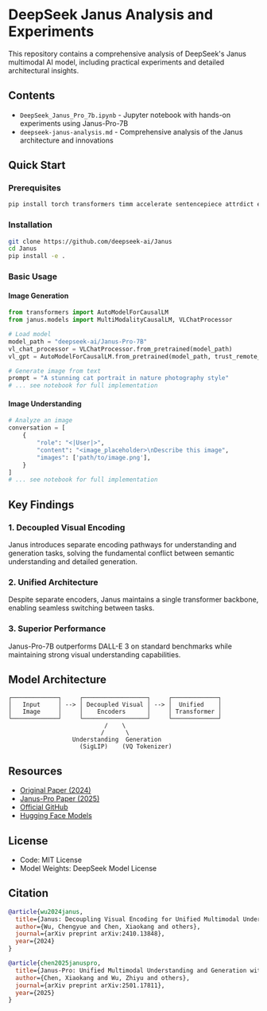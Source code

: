 # DeepSeek Janus Analysis and Experiments

This repository contains a comprehensive analysis of DeepSeek's Janus multimodal AI model, including practical experiments and detailed architectural insights.

## Contents

- `DeepSeek_Janus_Pro_7b.ipynb` - Jupyter notebook with hands-on experiments using Janus-Pro-7B
- `deepseek-janus-analysis.md` - Comprehensive analysis of the Janus architecture and innovations

## Quick Start

### Prerequisites
```bash
pip install torch transformers timm accelerate sentencepiece attrdict einops
```

### Installation
```bash
git clone https://github.com/deepseek-ai/Janus
cd Janus
pip install -e .
```

### Basic Usage

#### Image Generation
```python
from transformers import AutoModelForCausalLM
from janus.models import MultiModalityCausalLM, VLChatProcessor

# Load model
model_path = "deepseek-ai/Janus-Pro-7B"
vl_chat_processor = VLChatProcessor.from_pretrained(model_path)
vl_gpt = AutoModelForCausalLM.from_pretrained(model_path, trust_remote_code=True)

# Generate image from text
prompt = "A stunning cat portrait in nature photography style"
# ... see notebook for full implementation
```

#### Image Understanding
```python
# Analyze an image
conversation = [
    {
        "role": "<|User|>",
        "content": "<image_placeholder>\nDescribe this image",
        "images": ['path/to/image.png'],
    }
]
# ... see notebook for full implementation
```

## Key Findings

### 1. Decoupled Visual Encoding
Janus introduces separate encoding pathways for understanding and generation tasks, solving the fundamental conflict between semantic understanding and detailed generation.

### 2. Unified Architecture
Despite separate encoders, Janus maintains a single transformer backbone, enabling seamless switching between tasks.

### 3. Superior Performance
Janus-Pro-7B outperforms DALL-E 3 on standard benchmarks while maintaining strong visual understanding capabilities.

## Model Architecture

```
┌─────────────┐     ┌──────────────────┐     ┌─────────────┐
│   Input     │ --> │ Decoupled Visual │ --> │  Unified    │
│   Image     │     │    Encoders      │     │ Transformer │
└─────────────┘     └──────────────────┘     └─────────────┘
                           /    \
                          /      \
                  Understanding  Generation
                    (SigLIP)    (VQ Tokenizer)
```

## Resources

- [Original Paper (2024)](https://arxiv.org/html/2410.13848v1)
- [Janus-Pro Paper (2025)](https://arxiv.org/abs/2501.17811)
- [Official GitHub](https://github.com/deepseek-ai/Janus)
- [Hugging Face Models](https://huggingface.co/deepseek-ai/Janus-Pro-7B)

## License

- Code: MIT License
- Model Weights: DeepSeek Model License

## Citation

```bibtex
@article{wu2024janus,
  title={Janus: Decoupling Visual Encoding for Unified Multimodal Understanding and Generation},
  author={Wu, Chengyue and Chen, Xiaokang and others},
  journal={arXiv preprint arXiv:2410.13848},
  year={2024}
}

@article{chen2025januspro,
  title={Janus-Pro: Unified Multimodal Understanding and Generation with Data and Model Scaling},
  author={Chen, Xiaokang and Wu, Zhiyu and others},
  journal={arXiv preprint arXiv:2501.17811},
  year={2025}
}
```
